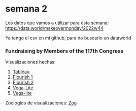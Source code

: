 # semana 2

Los datos que vamos a utilizar para esta semana: https://data.world/makeovermonday/2022w44 

Ya tengo el csv en mi github, para no buscarlo en dataworld

### Fundraising by Members of the 117th Congress

Visualizaciones hechas:

1. [Tableau](https://biancabalzarini.github.io/infovis/s2/tableau.html)
2. [Flourish 1](https://biancabalzarini.github.io/infovis/s2/beeswarm_flourish.html)
3. [Flourish 2](https://biancabalzarini.github.io/infovis/s2/bubblechart_flourish.html)
4. [Vega-Lite](https://biancabalzarini.github.io/infovis/s2/vega_lite.html)
4. [Vega-lite](https://biancabalzarini.github.io/infovis/s2/vega-lite.html)

Zoologico de visualizaciones:
[Zoo](https://biancabalzarini.github.io/infovis/s2/zoo.txt)
